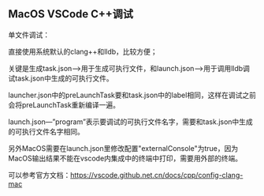 ## MacOS VSCode C++调试

单文件调试：

直接使用系统默认的clang++和lldb，比较方便；

关键是生成task.json-->用于生成可执行文件，和launch.json-->用于调用lldb调试task.json中生成的可执行文件。

launcher.json中的preLaunchTask要和task.json中的label相同，这样在调试之前会将preLaunchTask重新编译一遍。

launch.json—”program”表示要调试的可执行文件名字，需要和task.json中生成的可执行文件名字相同。

另外MacOS需要在launch.json里修改配置"externalConsole"为true，因为MacOS输出结果不能在vscode内集成中的终端中打印，需要用外部的终端。

可以参考官方文档：https://vscode.github.net.cn/docs/cpp/config-clang-mac